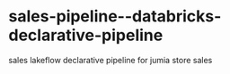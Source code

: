 # sales-pipeline--databricks-declarative-pipeline
sales lakeflow declarative pipeline for jumia store sales
